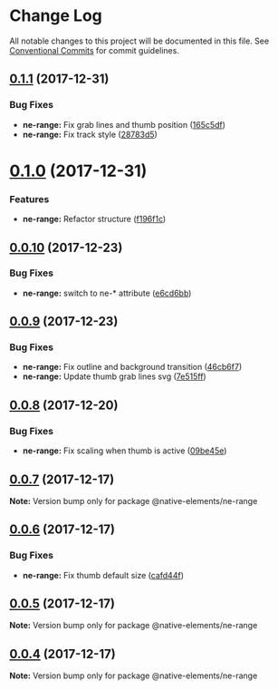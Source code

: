 # Change Log

All notable changes to this project will be documented in this file.
See [Conventional Commits](https://conventionalcommits.org) for commit guidelines.

<a name="0.1.1"></a>
## [0.1.1](https://github.com/equinusocio/native-elements/tree/master/elements/ne-range/compare/@native-elements/ne-range@0.1.0...@native-elements/ne-range@0.1.1) (2017-12-31)


### Bug Fixes

* **ne-range:** Fix grab lines and thumb position ([165c5df](https://github.com/equinusocio/native-elements/tree/master/elements/ne-range/commit/165c5df))
* **ne-range:** Fix track style ([28783d5](https://github.com/equinusocio/native-elements/tree/master/elements/ne-range/commit/28783d5))




<a name="0.1.0"></a>
# [0.1.0](https://github.com/equinusocio/native-elements/tree/master/elements/ne-range/compare/@native-elements/ne-range@0.0.10...@native-elements/ne-range@0.1.0) (2017-12-31)


### Features

* **ne-range:** Refactor structure ([f196f1c](https://github.com/equinusocio/native-elements/tree/master/elements/ne-range/commit/f196f1c))




<a name="0.0.10"></a>
## [0.0.10](https://github.com/equinusocio/native-elements/tree/master/elements/ne-range/compare/@native-elements/ne-range@0.0.9...@native-elements/ne-range@0.0.10) (2017-12-23)


### Bug Fixes

* **ne-range:** switch to ne-* attribute ([e6cd6bb](https://github.com/equinusocio/native-elements/tree/master/elements/ne-range/commit/e6cd6bb))




<a name="0.0.9"></a>
## [0.0.9](https://github.com/equinusocio/native-elements/tree/master/elements/ne-range/compare/@native-elements/ne-range@0.0.8...@native-elements/ne-range@0.0.9) (2017-12-23)


### Bug Fixes

* **ne-range:** Fix outline and background transition ([46cb6f7](https://github.com/equinusocio/native-elements/tree/master/elements/ne-range/commit/46cb6f7))
* **ne-range:** Update thumb grab lines svg ([7e515ff](https://github.com/equinusocio/native-elements/tree/master/elements/ne-range/commit/7e515ff))




<a name="0.0.8"></a>
## [0.0.8](https://github.com/equinusocio/native-elements/tree/master/elements/ne-range/compare/@native-elements/ne-range@0.0.7...@native-elements/ne-range@0.0.8) (2017-12-20)


### Bug Fixes

* **ne-range:** Fix scaling when thumb is active ([09be45e](https://github.com/equinusocio/native-elements/tree/master/elements/ne-range/commit/09be45e))




<a name="0.0.7"></a>
## [0.0.7](https://github.com/equinusocio/native-elements/tree/master/elements/ne-range/compare/@native-elements/ne-range@0.0.6...@native-elements/ne-range@0.0.7) (2017-12-17)




**Note:** Version bump only for package @native-elements/ne-range

<a name="0.0.6"></a>
## [0.0.6](https://github.com/equinusocio/native-elements/tree/master/elements/ne-range/compare/@native-elements/ne-range@0.0.5...@native-elements/ne-range@0.0.6) (2017-12-17)


### Bug Fixes

* **ne-range:** Fix thumb default size ([cafd44f](https://github.com/equinusocio/native-elements/tree/master/elements/ne-range/commit/cafd44f))




<a name="0.0.5"></a>
## [0.0.5](https://github.com/equinusocio/native-elements/tree/master/elements/ne-range/compare/@native-elements/ne-range@0.0.4...@native-elements/ne-range@0.0.5) (2017-12-17)




**Note:** Version bump only for package @native-elements/ne-range

<a name="0.0.4"></a>
## [0.0.4](https://github.com/equinusocio/native-elements/tree/master/elements/ne-range/compare/@native-elements/ne-range@0.0.3...@native-elements/ne-range@0.0.4) (2017-12-17)




**Note:** Version bump only for package @native-elements/ne-range
